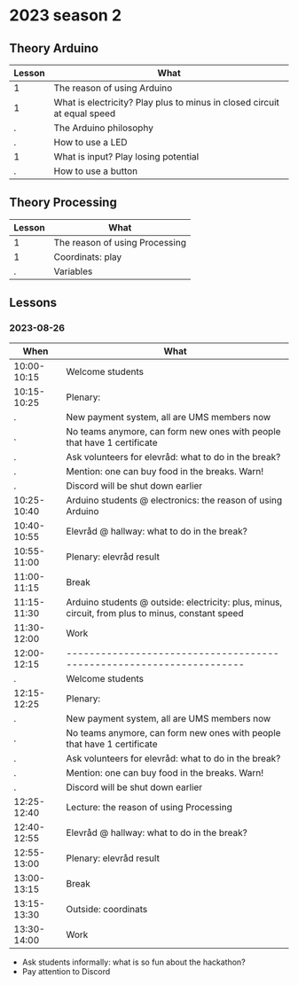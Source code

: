 # 2023 season 2

## Theory Arduino 

Lesson|What
------|------------------------
1     |The reason of using Arduino
1     |What is electricity? Play plus to minus in closed circuit at equal speed
.     |The Arduino philosophy
.     |How to use a LED
1     |What is input? Play losing potential
.     |How to use a button

## Theory Processing

Lesson|What
------|------------------------
1     |The reason of using Processing
1     |Coordinats: play
.     |Variables

## Lessons

### 2023-08-26

When       |What
-----------|---------------------
10:00-10:15|Welcome students
10:15-10:25|Plenary:
.          |New payment system, all are UMS members now
.          |No teams anymore, can form new ones with people that have 1 certificate
.          |Ask volunteers for elevråd: what to do in the break?
.          |Mention: one can buy food in the breaks. Warn!
.          |Discord will be shut down earlier
10:25-10:40|Arduino students @ electronics: the reason of using Arduino
10:40-10:55|Elevråd @ hallway: what to do in the break?
10:55-11:00|Plenary: elevråd result
11:00-11:15|Break
11:15-11:30|Arduino students @ outside: electricity: plus, minus, circuit, from plus to minus, constant speed
11:30-12:00|Work
12:00-12:15|--------------------------------------------------------------------
.          |Welcome students
12:15-12:25|Plenary:
.          |New payment system, all are UMS members now
.          |No teams anymore, can form new ones with people that have 1 certificate
.          |Ask volunteers for elevråd: what to do in the break?
.          |Mention: one can buy food in the breaks. Warn!
.          |Discord will be shut down earlier
12:25-12:40|Lecture: the reason of using Processing
12:40-12:55|Elevråd @ hallway: what to do in the break?
12:55-13:00|Plenary: elevråd result
13:00-13:15|Break
13:15-13:30|Outside: coordinats
13:30-14:00|Work


 * Ask students informally: what is so fun about the hackathon?
 * Pay attention to Discord
